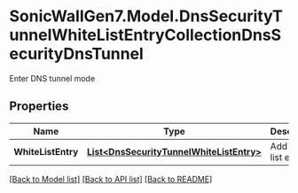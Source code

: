 # SonicWallGen7.Model.DnsSecurityTunnelWhiteListEntryCollectionDnsSecurityDnsTunnel
Enter DNS tunnel mode

## Properties

Name | Type | Description | Notes
------------ | ------------- | ------------- | -------------
**WhiteListEntry** | [**List&lt;DnsSecurityTunnelWhiteListEntry&gt;**](DnsSecurityTunnelWhiteListEntry.md) | Add white list entry. | [optional] 

[[Back to Model list]](../README.md#documentation-for-models) [[Back to API list]](../README.md#documentation-for-api-endpoints) [[Back to README]](../README.md)

